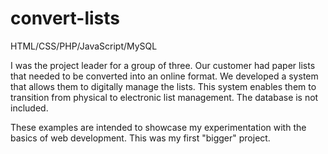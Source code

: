 # convert-lists
HTML/CSS/PHP/JavaScript/MySQL

I was the project leader for a group of three. Our customer had paper lists that needed to be converted into an online format. We developed a system that allows them to digitally manage the lists. This system enables them to transition from physical to electronic list management.
The database is not included.

These examples are intended to showcase my experimentation with the basics of web development.
This was my first "bigger" project.
